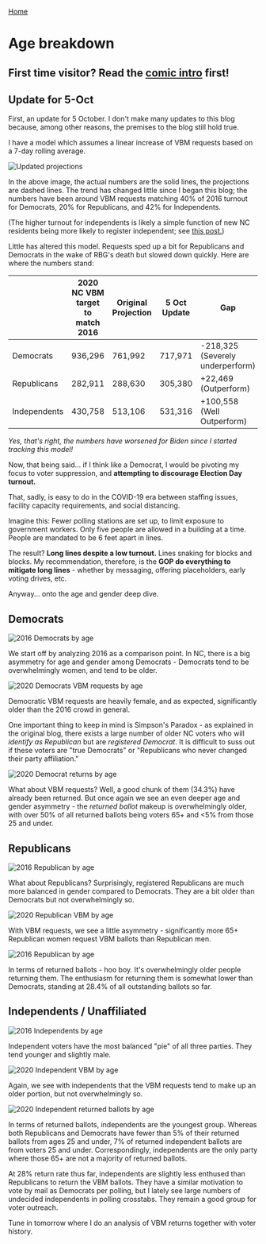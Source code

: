 
[Home](https://joeisdone.github.io/)

# Age breakdown

## First time visitor? Read the [comic intro](https://joeisdone.github.io/comic.html) first!

## Update for 5-Oct
First, an update for 5 October. I don't make many updates to this blog because, among other reasons, the premises to the blog still hold true.

I have a model which assumes a linear increase of VBM requests based on a 7-day rolling average. 

![Updated projections](https://joeisdone.github.io/images/age/updated-projections.png)

In the above image, the actual numbers are the solid lines, the projections are dashed lines. The trend has changed little since I began this blog; the numbers have been around VBM requests matching 40% of 2016 turnout for Democrats, 20% for Republicans, and 42% for Independents. 

(The higher turnout for independents is likely a simple function of new NC residents being more likely to register independent; see [this post.](https://joeisdone.github.io/independents.html))

Little has altered this model. Requests sped up a bit for Republicans and Democrats in the wake of RBG's death but slowed down quickly. Here are where the numbers stand: 

|   | 2020 NC VBM target to match 2016 | Original Projection | 5 Oct Update  | Gap |
| ------------- | ------------- | ------------- | ------------- | ------------- |
| Democrats  | 936,296  | 761,992 | 717,971 | -218,325 (Severely underperform) | 
| Republicans | 282,911  | 288,630 | 305,380 | +22,469 (Outperform) |
| Independents  | 430,758  | 513,106 | 531,316 | +100,558 (Well Outperform) |

*Yes, that's right, the numbers have worsened for Biden since I started tracking this model!*  
  
Now, that being said... if I think like a Democrat, I would be pivoting my focus to voter suppression, and **attempting to discourage Election Day turnout.** 

That, sadly, is easy to do in the COVID-19 era between staffing issues, facility capacity requirements, and social distancing. 

Imagine this: Fewer polling stations are set up, to limit exposure to government workers. Only five people are allowed in a building at a time. People are mandated to be 6 feet apart in lines.  
  
The result? **Long lines despite a low turnout.** Lines snaking for blocks and blocks. My recommendation, therefore, is the **GOP do everything to mitigate long lines** - whether by messaging, offering placeholders, early voting drives, etc. 

Anyway... onto the age and gender deep dive.  

## Democrats

![2016 Democrats by age](https://joeisdone.github.io/images/age/2016-democrat-age.png)

We start off by analyzing 2016 as a comparison point. In NC, there is a big asymmetry for age and gender among Democrats - Democrats tend to be overwhelmingly women, and tend to be older. 

![2020 Democrats VBM requests by age](https://joeisdone.github.io/images/age/vbm-democrat-age.png)

Democratic VBM requests are heavily female, and as expected, significantly older than the 2016 crowd in general. 

One important thing to keep in mind is Simpson's Paradox - as explained in the original blog, there exists a large number of older NC voters who will *identify as Republican* but are *registered Democrat*. It is difficult to suss out if these voters are "true Democrats" or "Republicans who never changed their party affiliation."

![2020 Democrat returns by age](https://joeisdone.github.io/images/age/returned-democrat-age.png)

What about VBM requests? Well, a good chunk of them (34.3%) have already been returned. But once again we see an even deeper age and gender asymmetry - the *returned ballot* makeup is overwhelmingly older, with over 50% of all returned ballots being voters 65+ and <5% from those 25 and under. 

## Republicans

![2016 Republican by age](https://joeisdone.github.io/images/age/2016-republican-age.png)

What about Republicans? Surprisingly, registered Republicans are much more balanced in gender compared to Democrats. They are a bit older than Democrats but not overwhelmingly so. 

![2020 Republican VBM by age](https://joeisdone.github.io/images/age/vbm-republican-age.png)

With VBM requests, we see a little asymmetry - significantly more 65+ Republican women request VBM ballots than Republican men. 

![2016 Republican by age](https://joeisdone.github.io/images/age/returned-republican-age.png)

In terms of returned ballots - hoo boy. It's overwhelmingly older people returning them. The enthusiasm for returning them is somewhat lower than Democrats, standing at 28.4% of all outstanding ballots so far. 

## Independents / Unaffiliated 

![2016 Independents by age](https://joeisdone.github.io/images/age/2016-independent-age.png)

Independent voters have the most balanced "pie" of all three parties. They tend younger and slightly male. 

![2020 Independent VBM by age](https://joeisdone.github.io/images/age/vbm-independent-age.png)

Again, we see with independents that the VBM requests tend to make up an older portion, but not overwhelmingly so. 

![2020 Independent returned ballots by age](https://joeisdone.github.io/images/age/returned-independent-age.png)

In terms of returned ballots, independents are the youngest group. Whereas both Republicans and Democrats have fewer than 5% of their returned ballots from ages 25 and under, 7% of returned independent ballots are from voters 25 and under. Correspondingly, independents are the only party where those 65+ are not a majority of returned ballots. 

At 28% return rate thus far, independents are slightly less enthused than Republicans to return the VBM ballots. They have a similar motivation to vote by mail as Democrats per polling, but I lately see large numbers of undecided independents in polling crosstabs. They remain a good group for voter outreach. 

Tune in tomorrow where I do an analysis of VBM returns together with voter history. 
